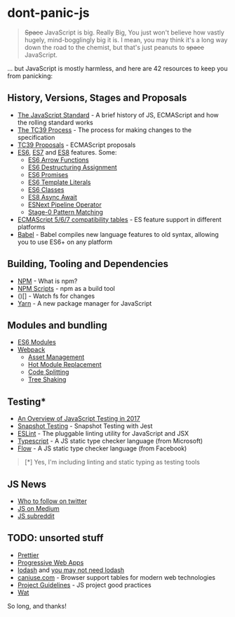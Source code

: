 # dont-panic-js

>~~Space~~ JavaScript is big. Really Big, You just won't believe how vastly hugely, mind-bogglingly big it is. I mean, you may think it's a long way down the road to the chemist, but that's just peanuts to ~~space~~ JavaScript.   

... but JavaScript is mostly harmless, and here are 42 resources to keep you from panicking:


## History, Versions, Stages and Proposals
- [The JavaScript Standard](https://ponyfoo.com/articles/standard) - A brief history of JS, ECMAScript and how the rolling standard works
- [The TC39 Process](https://tc39.github.io/process-document/) - The process for making changes to the specification
- [TC39 Proposals](https://github.com/tc39/proposals) - ECMAScript proposals
- [ES6](http://es6-features.org), [ES7](https://jsfeatures.in/ES7) and [ES8](http://2ality.com/2016/02/ecmascript-2017.html) features. Some:
   - [ES6 Arrow Functions](https://developer.mozilla.org/en/docs/Web/JavaScript/Reference/Functions/Arrow_functions)
	- [ES6 Destructuring Assignment](https://developer.mozilla.org/en/docs/Web/JavaScript/Reference/Operators/Destructuring_assignment)
	- [ES6 Promises](https://developers.google.com/web/fundamentals/getting-started/primers/promises)
	- [ES6 Template Literals](https://developer.mozilla.org/en/docs/Web/JavaScript/Reference/Template_literals)
	- [ES6 Classes](https://developer.mozilla.org/en/docs/Web/JavaScript/Reference/Classes)
	- [ES8 Async Await](https://ponyfoo.com/articles/understanding-javascript-async-await)
	- [ESNext Pipeline Operator](https://github.com/tc39/proposal-pipeline-operator)
	- [Stage-0 Pattern Matching](https://github.com/tc39/proposal-pattern-matching)
- [ECMAScript 5/6/7 compatibility tables](http://kangax.github.io/compat-table/es6/) - ES feature support in different platforms
- [Babel](http://babeljs.io/) - Babel compiles new language features to old syntax, allowing you to use ES6+ on any platform

## Building, Tooling and Dependencies
- [NPM](https://docs.npmjs.com/getting-started/what-is-npm) - What is npm?
- [NPM Scripts](https://www.keithcirkel.co.uk/how-to-use-npm-as-a-build-tool/) - npm as a build tool
- ()[] - Watch fs for changes
- [Yarn](https://code.facebook.com/posts/1840075619545360) - A new package manager for JavaScript

## Modules and bundling
- [ES6 Modules](https://medium.com/dailyjs/es6-modules-node-js-and-the-michael-jackson-solution-828dc244b8b)
- [Webpack](https://webpack.js.org/)
    - [Asset Management](https://webpack.js.org/guides/asset-management/)
	 - [Hot Module Replacement](https://webpack.js.org/guides/hot-module-replacement/)
	 - [Code Splitting](https://webpack.js.org/guides/code-splitting/)
	 - [Tree Shaking](https://webpack.js.org/guides/tree-shaking/)

## Testing*
- [An Overview of JavaScript Testing in 2017](https://medium.com/powtoon-engineering/a-complete-guide-to-testing-javascript-in-2017-a217b4cd5a2a)
- [Snapshot Testing](https://facebook.github.io/jest/docs/snapshot-testing.html) - Snapshot Testing with Jest
- [ESLint](http://eslint.org/) - The pluggable linting utility for JavaScript and JSX
- [Typescript](https://www.typescriptlang.org) - A JS static type checker language (from Microsoft)
- [Flow](https://flow.org/) - A JS static type checker language (from Facebook)
>[*] Yes, I'm including linting and static typing as testing tools

## JS News
- [Who to follow on twitter](TWITTER.md) 
- [JS on Medium](https://medium.com/topic/javascript) 
- [JS subreddit](https://www.reddit.com/r/javascript/)

## TODO: unsorted stuff
- [Prettier](https://engineering.hexacta.com/why-arent-you-using-prettier-4fe0a77713e8) 
- [Progressive Web Apps](https://developers.google.com/web/progressive-web-apps/)
- [lodash](https://lodash.com/) and [you may not need lodash](https://github.com/you-dont-need/You-Dont-Need-Lodash-Underscore)
- [caniuse.com](http://caniuse.com) - Browser support tables for modern web technologies
- [Project Guidelines](https://github.com/wearehive/project-guidelines) - JS project good practices
- [Wat](https://www.destroyallsoftware.com/talks/wat)


So long, and thanks!
